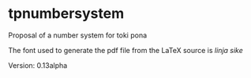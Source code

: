 # tpnumbersystem
Proposal of a number system for toki pona

The font used to generate the pdf file from the LaTeX source is _linja sike_

Version: 0.13alpha

